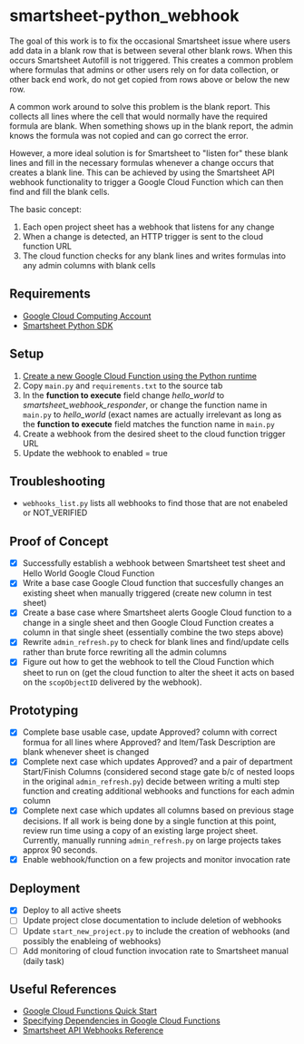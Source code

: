 # smartsheet-python_webhook
The goal of this work is to fix the occasional Smartsheet issue where users add data in a blank row that is between several other blank rows.  When this occurs Smartsheet Autofill is not triggered.  This creates a common problem where formulas that admins or other users rely on for data collection, or other back end work, do not get copied from rows above or below the new row.  

A common work around to solve this problem is the blank report.  This collects all lines where the cell that would normally have the required formula are blank.  When something shows up in the blank report, the admin knows the formula was not copied and can go correct the error.  

However, a more ideal solution is for Smartsheet to "listen for" these blank lines and fill in the necessary formulas whenever a change occurs that creates a blank line.  This can be achieved by using the Smartsheet API webhook functionality to trigger a Google Cloud Function which can then find and fill the blank cells.  

The basic concept:
1. Each open project sheet has a webhook that listens for any change
2. When a change is detected, an HTTP trigger is sent to the cloud function URL
3. The cloud function checks for any blank lines and writes formulas into any admin columns with blank cells

## Requirements
- [Google Cloud Computing Account](https://cloud.google.com/)
- [Smartsheet Python SDK](https://github.com/smartsheet-platform/smartsheet-python-sdk)

## Setup
1. [Create a new Google Cloud Function using the Python runtime](https://cloud.google.com/functions/docs/quickstart-console)
2. Copy ```main.py``` and ```requirements.txt``` to the source tab
3. In the **function to execute** field change *hello_world* to *smartsheet_webhook_responder*, or change the function name in ```main.py``` to *hello_world* (exact names are actually irrelevant as long as the **function to execute** field matches the function name in ```main.py```
4. Create a webhook from the desired sheet to the cloud function trigger URL
5. Update the webhook to enabled = true

## Troubleshooting
- ```webhooks_list.py``` lists all webhooks to find those that are not enabeled or NOT_VERIFIED

## Proof of Concept
- [x] Successfully establish a webhook between Smartsheet test sheet and Hello World Google Cloud Function
- [x] Write a base case Google Cloud function that succesfully changes an existing sheet when manually triggered (create new column in test sheet)
- [x] Create a base case where Smartsheet alerts Google Cloud function to a change in a single sheet and then Google Cloud Function creates a column in that single sheet (essentially combine the two steps above)
- [x] Rewrite ```admin_refresh.py``` to check for blank lines and find/update cells rather than brute force rewriting all the admin columns
- [x] Figure out how to get the webhook to tell the Cloud Function which sheet to run on (get the cloud function to alter the sheet it acts on based on the ```scopObjectID``` delivered by the webhook). 

## Prototyping
- [x] Complete base usable case, update Approved? column with correct formua for all lines where Approved? and Item/Task Description are blank whenever sheet is changed
- [x] Complete next case which updates Approved? and a pair of department Start/Finish Columns (considered second stage gate b/c of nested loops in the original ```admin_refresh.py```) decide between writing a multi step function and creating additional webhooks and functions for each admin column
- [x] Complete next case which updates all columns based on previous stage decisions.  If all work is being done by a single function at this point, review run time using a copy of an existing large project sheet.  Currently, manually running ```admin_refresh.py``` on large projects takes approx 90 seconds.  
- [x] Enable webhook/function on a few projects and monitor invocation rate

## Deployment
- [x] Deploy to all active sheets
- [ ] Update project close documentation to include deletion of webhooks
- [ ] Update ```start_new_project.py``` to include the creation of webhooks (and possibly the enableing of webhooks)
- [ ] Add monitoring of cloud function invocation rate to Smartsheet manual (daily task)

## Useful References
- [Google Cloud Functions Quick Start](https://cloud.google.com/functions/docs/quickstart-console)
- [Specifying Dependencies in Google Cloud Functions](https://cloud.google.com/functions/docs/writing/specifying-dependencies-python)
- [Smartsheet API Webhooks Reference](https://smartsheet-platform.github.io/api-docs/#webhooks-reference)
